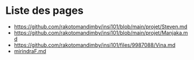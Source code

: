 # Liste des pages

- https://github.com/rakotomandimby/insi101/blob/main/projet/Steven.md
- https://github.com/rakotomandimby/insi101/blob/main/projet/Manjaka.md
- https://github.com/rakotomandimby/insi101/files/9987088/Vina.md
- [mirindraF.md](https://github.com/rakotomandimby/insi101/blob/main/projet/mirindraF.md)

